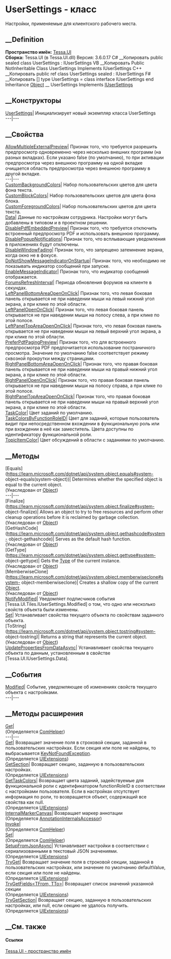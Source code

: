 # UserSettings - класс
Настройки, применяемые для клиентского рабочего места.
## __Definition
 **Пространство имён:** [Tessa.UI](N_Tessa_UI.htm)  
 **Сборка:** Tessa.UI (в Tessa.UI.dll) Версия: 3.6.0.17
C# __Копировать
     public sealed class UserSettings : IUserSettings
VB __Копировать
     Public NotInheritable Class UserSettings
    	Implements IUserSettings
C++ __Копировать
     public ref class UserSettings sealed : IUserSettings
F# __Копировать
     [<SealedAttribute>]
    type UserSettings = 
        class
            interface IUserSettings
        end
Inheritance
    [Object](https://learn.microsoft.com/dotnet/api/system.object) __ UserSettings
Implements
    [IUserSettings](T_Tessa_UI_IUserSettings.htm)
##  __Конструкторы
[UserSettings](M_Tessa_UI_UserSettings__ctor.htm)| Инициализирует новый
экземпляр класса UserSettings  
---|---  
##  __Свойства
[AllowMultipleExternalPreview](P_Tessa_UI_UserSettings_AllowMultipleExternalPreview.htm)|
Признак того, что требуется разрешить предпросмотр одновременно через
несколько внешних программ (на разных вкладках). Если указано false (по
умолчанию), то при активации предпросмотра через внешнюю программу на одной
вкладке очищается область предпросмотра через внешнюю программу в другой
вкладке.  
---|---  
[CustomBackgroundColors](P_Tessa_UI_UserSettings_CustomBackgroundColors.htm)|
Набор пользовательских цветов для цвета фона текста.  
[CustomBlockColors](P_Tessa_UI_UserSettings_CustomBlockColors.htm)| Набор
пользовательских цветов для цвета фона блока.  
[CustomForegroundColors](P_Tessa_UI_UserSettings_CustomForegroundColors.htm)|
Набор пользовательских цветов для цвета текста.  
[Data](P_Tessa_UI_UserSettings_Data.htm)| Данные по настройкам сотрудника.
Настройки могут быть добавлены в типовом и в проектном решении.  
[DisablePdfEmbeddedPreview](P_Tessa_UI_UserSettings_DisablePdfEmbeddedPreview.htm)|
Признак того, что требуется отключить встроенный предпросмотр PDF и
использовать внешнюю программу.  
[DisablePopupNotifications](P_Tessa_UI_UserSettings_DisablePopupNotifications.htm)|
Признак того, что всплывающие уведомления в приложениях будут отключены.  
[DisableWindowFading](P_Tessa_UI_UserSettings_DisableWindowFading.htm)|
Признак того, что запрещено затемнение экрана, когда окно не в фокусе.  
[DoNotShowMessageIndicatorOnStartup](P_Tessa_UI_UserSettings_DoNotShowMessageIndicatorOnStartup.htm)|
Признак того, что необходимо не показывать индикатор сообщений при запуске.  
[EnableMessageIndicator](P_Tessa_UI_UserSettings_EnableMessageIndicator.htm)|
Признак того, что индикатор сообщений отображается.  
[ForumsRefreshInterval](P_Tessa_UI_UserSettings_ForumsRefreshInterval.htm)|
Периода обновления форумов на клиенте в секундах.  
[LeftPanelBottomAreaOpenOnClick](P_Tessa_UI_UserSettings_LeftPanelBottomAreaOpenOnClick.htm)|
Признак того, что левая боковая панель открывается не при наведении мыши на
левый нижний угол экрана, а при клике по этой области.  
[LeftPanelOpenOnClick](P_Tessa_UI_UserSettings_LeftPanelOpenOnClick.htm)|
Признак того, что левая боковая панель открывается не при наведении мыши на
полосу слева, а при клике по этой полосе.  
[LeftPanelTopAreaOpenOnClick](P_Tessa_UI_UserSettings_LeftPanelTopAreaOpenOnClick.htm)|
Признак того, что левая боковая панель открывается не при наведении мыши на
левый верхний угол экрана, а при клике по этой области.  
[PreferPdfPagingPreview](P_Tessa_UI_UserSettings_PreferPdfPagingPreview.htm)|
Признак того, что для встроенного предпросмотра PDF предпочитается
использование постраничного просмотра. Значение по умолчанию false
соответствует режиму сквозной прокрутки между страницами.  
[RightPanelBottomAreaOpenOnClick](P_Tessa_UI_UserSettings_RightPanelBottomAreaOpenOnClick.htm)|
Признак того, что правая боковая панель открывается не при наведении мыши на
правый нижний угол экрана, а при клике по этой области.  
[RightPanelOpenOnClick](P_Tessa_UI_UserSettings_RightPanelOpenOnClick.htm)|
Признак того, что правая боковая панель открывается не при наведении мыши на
полосу справа, а при клике по этой полосе.  
[RightPanelTopAreaOpenOnClick](P_Tessa_UI_UserSettings_RightPanelTopAreaOpenOnClick.htm)|
Признак того, что правая боковая панель открывается не при наведении мыши на
правый верхний угол экрана, а при клике по этой области.  
[TaskColor](P_Tessa_UI_UserSettings_TaskColor.htm)| Цвет заданий по умолчанию.  
[TaskColorsByFunctionRoleID](P_Tessa_UI_UserSettings_TaskColorsByFunctionRoleID.htm)|
Цвет для заданий, которые пользователь видит при непосредственном вхождении в
функциональную роль или при вхождении в неё как заместитель. Цвета доступны по
идентификатору функциональной роли.  
[TopicItemColor](P_Tessa_UI_UserSettings_TopicItemColor.htm)| Цвет обсуждений
в области с заданиями по умолчанию.  
##  __Методы
[Equals](https://learn.microsoft.com/dotnet/api/system.object.equals#system-
object-equals\(system-object\))| Determines whether the specified object is
equal to the current object.  
(Унаследован от
[Object](https://learn.microsoft.com/dotnet/api/system.object))  
---|---  
[Finalize](https://learn.microsoft.com/dotnet/api/system.object.finalize#system-
object-finalize)| Allows an object to try to free resources and perform other
cleanup operations before it is reclaimed by garbage collection.  
(Унаследован от
[Object](https://learn.microsoft.com/dotnet/api/system.object))  
[GetHashCode](https://learn.microsoft.com/dotnet/api/system.object.gethashcode#system-
object-gethashcode)| Serves as the default hash function.  
(Унаследован от
[Object](https://learn.microsoft.com/dotnet/api/system.object))  
[GetType](https://learn.microsoft.com/dotnet/api/system.object.gettype#system-
object-gettype)| Gets the
[Type](https://learn.microsoft.com/dotnet/api/system.type) of the current
instance.  
(Унаследован от
[Object](https://learn.microsoft.com/dotnet/api/system.object))  
[MemberwiseClone](https://learn.microsoft.com/dotnet/api/system.object.memberwiseclone#system-
object-memberwiseclone)| Creates a shallow copy of the current
[Object](https://learn.microsoft.com/dotnet/api/system.object).  
(Унаследован от
[Object](https://learn.microsoft.com/dotnet/api/system.object))  
[NotifyModified](M_Tessa_UI_UserSettings_NotifyModified.htm)|  Уведомляет
подписчиков события [Tessa.UI.Tiles.IUserSettings.Modified] о том, что одно
или несколько свойств объекта были изменены.  
[Set](M_Tessa_UI_UserSettings_Set.htm)| Устанавливает свойства текущего
объекта по свойствам заданного объекта.  
[ToString](https://learn.microsoft.com/dotnet/api/system.object.tostring#system-
object-tostring)| Returns a string that represents the current object.  
(Унаследован от
[Object](https://learn.microsoft.com/dotnet/api/system.object))  
[UpdatePropertiesFromDataAsync](M_Tessa_UI_UserSettings_UpdatePropertiesFromDataAsync.htm)|
Устанавливает свойства текущего объекта по данным, установленным в свойстве
[Tessa.UI.IUserSettings.Data].  
## __События
[Modified](E_Tessa_UI_UserSettings_Modified.htm)| Событие, уведомляющее об
изменениях свойств текущего объекта с настройками.  
---|---  
##  __Методы расширения
[Get](M_Tessa_Extensions_Default_Client_EDS_ComHelper_Get.htm)|  
(Определяется
[ComHelper](T_Tessa_Extensions_Default_Client_EDS_ComHelper.htm))  
---|---  
[Get<T>](M_Tessa_UI_UIExtensions_Get__1.htm)|  Возвращает значение поля в
строковой секции, заданной в пользовательских настройках. Если секция или поле
не найдены, то выбрасывается
[KeyNotFoundException](https://learn.microsoft.com/dotnet/api/system.collections.generic.keynotfoundexception).  
(Определяется [UIExtensions](T_Tessa_UI_UIExtensions.htm))  
[GetSection](M_Tessa_UI_UIExtensions_GetSection.htm)|  Возвращает секцию,
заданную в пользовательских настройках.  
(Определяется [UIExtensions](T_Tessa_UI_UIExtensions.htm))  
[GetTaskColors](M_Tessa_UI_UIExtensions_GetTaskColors.htm)|  Возвращает цвета
заданий, задействуемые для функциональной роли с идентификатором
functionRoleID в соответствии с настройками пользователя. Если в настройках
отсутствует информация по роли, то возвращается объект, содержащий все
свойства как null.  
(Определяется [UIExtensions](T_Tessa_UI_UIExtensions.htm))  
[InternalMarkerCanvas](M_Tessa_UI_Views_Charting_Annotations_AnnotationInternalsAccessor_InternalMarkerCanvas.htm)|
Возвращает маркер аннотации  
(Определяется
[AnnotationInternalsAccessor](T_Tessa_UI_Views_Charting_Annotations_AnnotationInternalsAccessor.htm))  
[Invoke](M_Tessa_Extensions_Default_Client_EDS_ComHelper_Invoke.htm)|  
(Определяется
[ComHelper](T_Tessa_Extensions_Default_Client_EDS_ComHelper.htm))  
[Set](M_Tessa_Extensions_Default_Client_EDS_ComHelper_Set.htm)|  
(Определяется
[ComHelper](T_Tessa_Extensions_Default_Client_EDS_ComHelper.htm))  
[SetupFromJsonAsync](M_Tessa_UI_UIExtensions_SetupFromJsonAsync.htm)|
Устанавливает настройки в соответствии с сериализованными в текстовый JSON
значениями.  
(Определяется [UIExtensions](T_Tessa_UI_UIExtensions.htm))  
[TryGet<T>](M_Tessa_UI_UIExtensions_TryGet__1.htm)|  Возвращает значение поля
в строковой секции, заданной в пользовательских настройках, или значение по
умолчанию defaultValue, если секция или поле не найдены.  
(Определяется [UIExtensions](T_Tessa_UI_UIExtensions.htm))  
[TryGetFields<TFrom, TTo>](M_Tessa_UI_UIExtensions_TryGetFields__2.htm)|
Возвращает список значений указанной секции  
(Определяется [UIExtensions](T_Tessa_UI_UIExtensions.htm))  
[TryGetSection](M_Tessa_UI_UIExtensions_TryGetSection.htm)|  Возвращает
секцию, заданную в пользовательских настройках, или null, если секцию не
удалось получить.  
(Определяется [UIExtensions](T_Tessa_UI_UIExtensions.htm))  
##  __См. также
#### Ссылки
[Tessa.UI - пространство имён](N_Tessa_UI.htm)
